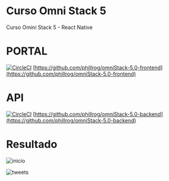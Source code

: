 # Curso Omni Stack 5 
Curso Omini Stack 5 - React Native


# PORTAL
[![CircleCI](https://circleci.com/gh/phillrog/omniStack-5.0-frontend.svg)](https://circleci.com/gh/phillrog/omniStack-5.0-frontend)
[https://github.com/phillrog/omniStack-5.0-frontend](https://github.com/phillrog/omniStack-5.0-frontend)

# API
[![CircleCI](https://circleci.com/gh/phillrog/omniStack-5.0-backend.svg)](https://circleci.com/gh/phillrog/omniStack-5.0-backend)
[https://github.com/phillrog/omniStack-5.0-backend](https://github.com/phillrog/omniStack-5.0-backend)

# Resultado

![inicio](https://image.prntscr.com/image/eelXGtfYTPqFdC4yr1km_g.png)

![tweets](https://image.prntscr.com/image/lluSH0kIR96Xcg8OLmgdNA.png)

